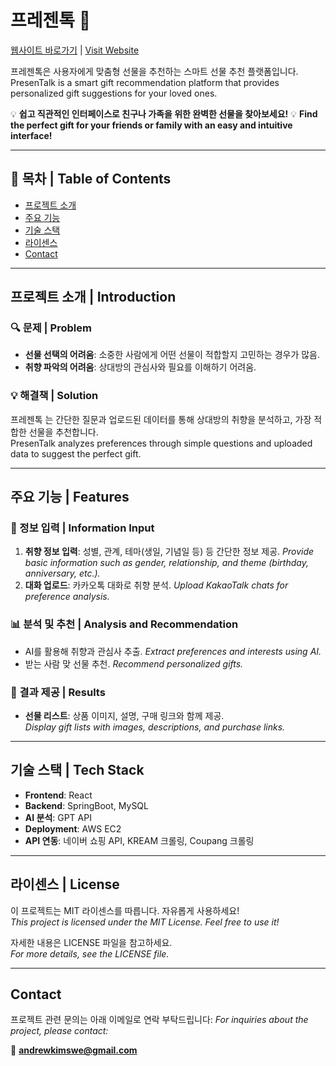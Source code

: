 # 프레젠톡 🎁 

[웹사이트 바로가기](https://presentalk.store/) | [Visit Website](https://presentalk.store/)

프레젠톡은 사용자에게 맞춤형 선물을 추천하는 스마트 선물 추천 플랫폼입니다.
PresenTalk is a smart gift recommendation platform that provides personalized gift suggestions for your loved ones.

💡 **쉽고 직관적인 인터페이스로 친구나 가족을 위한 완벽한 선물을 찾아보세요!**
💡 **Find the perfect gift for your friends or family with an easy and intuitive interface!**

---

## 📖 목차 | Table of Contents

- [프로젝트 소개](#프로젝트-소개--introduction)
- [주요 기능](#주요-기능--features)
- [기술 스택](#기술-스택--tech-stack)
- [라이센스](#라이센스--license)
- [Contact](#contact)

---

## 프로젝트 소개 | Introduction

### 🔍 문제 | Problem
- **선물 선택의 어려움**: 소중한 사람에게 어떤 선물이 적합할지 고민하는 경우가 많음.
- **취향 파악의 어려움**: 상대방의 관심사와 필요를 이해하기 어려움.

### 💡 해결책 | Solution
프레젠톡  는 간단한 질문과 업로드된 데이터를 통해 상대방의 취향을 분석하고, 가장 적합한 선물을 추천합니다.  
PresenTalk analyzes preferences through simple questions and uploaded data to suggest the perfect gift.

---

## 주요 기능 | Features

### 📝 정보 입력 | Information Input
1. **취향 정보 입력**: 성별, 관계, 테마(생일, 기념일 등) 등 간단한 정보 제공.
   *Provide basic information such as gender, relationship, and theme (birthday, anniversary, etc.).*
2. **대화 업로드**: 카카오톡 대화로 취향 분석.
   *Upload KakaoTalk chats for preference analysis.*

### 📊 분석 및 추천 | Analysis and Recommendation
- AI를 활용해 취향과 관심사 추출.
  *Extract preferences and interests using AI.*
- 받는 사람 맞 선물 추천.
  *Recommend personalized gifts.*

### 🎁 결과 제공 | Results
- **선물 리스트**: 상품 이미지, 설명, 구매 링크와 함께 제공.  
  *Display gift lists with images, descriptions, and purchase links.*

---

## 기술 스택 | Tech Stack

- **Frontend**: React
- **Backend**: SpringBoot, MySQL
- **AI 분석**: GPT API 
- **Deployment**: AWS EC2
- **API 연동**: 네이버 쇼핑 API, KREAM 크롤링, Coupang 크롤링

---

## 라이센스 | License

이 프로젝트는 MIT 라이센스를 따릅니다. 자유롭게 사용하세요!  
*This project is licensed under the MIT License. Feel free to use it!*

자세한 내용은 LICENSE 파일을 참고하세요.  
*For more details, see the LICENSE file.*

---

## Contact

프로젝트 관련 문의는 아래 이메일로 연락 부탁드립니다:
*For inquiries about the project, please contact:*

📧 **andrewkimswe@gmail.com**

